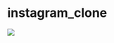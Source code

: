 # instagram_clone
![](https://circleci.com/gh/michal-chojnacki/instagram_clone_flutter.svg?style=svg)